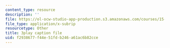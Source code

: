 ```yaml
---
content_type: resource
description: ''
file: https://ol-ocw-studio-app-production.s3.amazonaws.com/courses/15-960-new-executive-thinking-social-impact-technology-projects-fall-2017-spring-2018/f2938677f44e51fdb246a61ac6b82cce_HaySEpWEsdU.vtt
file_type: application/x-subrip
resourcetype: Other
title: 3play caption file
uid: f2938677-f44e-51fd-b246-a61ac6b82cce
---
```

